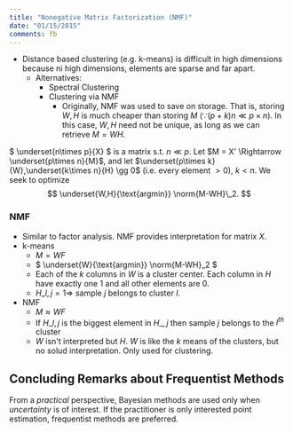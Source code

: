 ```yaml
---
title: "Nonegative Matrix Factorization (NMF)"
date: "01/15/2015"
comments: fb
---
```


- Distance based clustering (e.g. k-means) is difficult in high dimensions because ni high dimensions, elements are sparse and far apart.
    - Alternatives: 
       - Spectral Clustering
       - Clustering via NMF
         - Originally, NMF was used to save on storage. That is, storing $W,H$ is much cheaper than storing $M$ ($\because (p+k)n \ll p\times n$). In this case, $W,H$ need not be unique, as long as we can retrieve $M=WH$.

$ \underset{n\times p}{X} $ is a matrix s.t. $n \ll p$.
Let $M = X' \Rightarrow \underset{p\times n}{M}$, and let
$\underset{p\times k}{W},\underset{k\times n}{H} \gg 0$ (i.e. every element $\gt 0$), $k \lt n$.
We seek to optimize 
$$
  \underset{W,H}{\text{argmin}} \norm{M-WH}\_2.
$$

### NMF
- Similar to factor analysis. NMF provides interpretation for matrix $X$.
- k-means
    - $M = WF$
    - $ \underset{W}{\text{argmin}} \norm{M-WH}\_2 $
    - Each of the $k$ columns in $W$ is a cluster center. Each column in $H$ have exactly one $1$ and all other elements are $0$.
    - $H\_{l,j} = 1 \Rightarrow$ sample $j$ belongs to cluster $l$.
- NMF
    - $M \approx WF$
    - If $H\_{l,j}$ is the biggest element in $H\_{,j}$ then sample $j$ belongs to the $l^{th}$ cluster
    - $W$ isn't interpreted but $H$. $W$ is like the $k$ means of the clusters, but no solud interpretation. Only used for clustering.

## Concluding Remarks about Frequentist Methods
From a *practical* perspective, Bayesian methods are used only when *uncertainty* is of interest. If the practitioner is only interested point estimation, frequentist methods are preferred.
